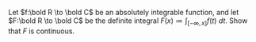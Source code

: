 Let $f:\bold R \to \bold C$ be an absolutely integrable function, and let $F:\bold R \to \bold C$ be the definite integral $F(x) \coloneqq \int _{[-\infty,x]} f(t)\ dt$. Show that $F$ is continuous.